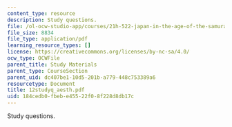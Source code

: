 ```yaml
---
content_type: resource
description: Study questions.
file: /ol-ocw-studio-app/courses/21h-522-japan-in-the-age-of-the-samurai-history-and-film-fall-2006/184cedb0fbebe45522f08f228d8db17c_12studyq_aesth.pdf
file_size: 8834
file_type: application/pdf
learning_resource_types: []
license: https://creativecommons.org/licenses/by-nc-sa/4.0/
ocw_type: OCWFile
parent_title: Study Materials
parent_type: CourseSection
parent_uid: dc407be1-10d5-201b-a779-448c753389a6
resourcetype: Document
title: 12studyq_aesth.pdf
uid: 184cedb0-fbeb-e455-22f0-8f228d8db17c
---
```

Study questions.